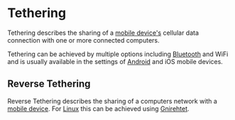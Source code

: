 # Tethering

Tethering describes the sharing of a
[mobile device's](/wiki/smart_device.md#smartphones-and-tablet-computers) cellular data connection
with one or more connected computers.

Tethering can be achieved by multiple options including [Bluetooth](/wiki/bluetooth.md) and WiFi
and is usually available in the settings of [Android](/wiki/android.md) and iOS mobile devices.

## Reverse Tethering

Reverse Tethering describes the sharing of a computers network with a
[mobile device](/wiki/smart_device.md#smartphones-and-tablet-computers).
For [Linux](/wiki/linux.md) this can be achieved using [Gnirehtet](/wiki/linux/gnirehtet.md).
